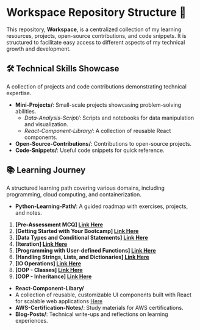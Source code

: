 # Workspace Repository Structure 🚀

This repository, **Workspace**, is a centralized collection of my learning resources, projects, open-source contributions, and code snippets. It is structured to facilitate easy access to different aspects of my technical growth and development.

## 🛠 Technical Skills Showcase
A collection of projects and code contributions demonstrating technical expertise.

- **Mini-Projects/**: Small-scale projects showcasing problem-solving abilities.
  - *Data-Analysis-Script/*: Scripts and notebooks for data manipulation and visualization.
  - *React-Component-Library/*: A collection of reusable React components.
- **Open-Source-Contributions/**: Contributions to open-source projects.
- **Code-Snippets/**: Useful code snippets for quick reference.


## 📚 Learning Journey
A structured learning path covering various domains, including programming, cloud computing, and containerization.

- **Python-Learning-Path/**: A guided roadmap with exercises, projects, and notes.

1. **[Pre-Assessment MCQ] [Link Here](https://github.com/GowerCampbell/Pre-Assessment-MCQ)**
2. **[Getting Started with Your Bootcamp] [Link Here](https://github.com/GowerCampbell/Getting-Started-With-Bootcamp)**
3. **[Data Types and Conditional Statements] [Link Here](https://github.com/GowerCampbell/Data-Types-And-Conditional-Statements)**
4. **[Iteration] [Link Here](https://github.com/GowerCampbell/Iteration)**
5. **[Programming with User-defined Functions] [Link Here](https://github.com/GowerCampbell/User-Defined-Functions)**
6. **[Handling Strings, Lists, and Dictionaries] [Link Here](https://github.com/GowerCampbell/Strings-Lists-Dictionaries)**
7. **[IO Operations] [Link Here](https://github.com/GowerCampbell/IO-Operations)**
8. **[OOP - Classes] [Link Here](https://github.com/GowerCampbell/OOP-Classes)**
9. **[OOP - Inheritance] [Link Here](https://github.com/GowerCampbell/OOP-Inheritance)**

- **React-Component-Libary/**
- A collection of reusable, customizable UI components built with React for scalable web applications [Here](Mini-Projects/React-Component-Libary/INDEX.md)
- **AWS-Certification-Notes/**: Study materials for AWS certifications.
- **Blog-Posts/**: Technical write-ups and reflections on learning experiences. 

